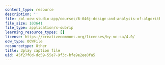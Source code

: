```yaml
---
content_type: resource
description: ''
file: /ol-ocw-studio-app/courses/6-046j-design-and-analysis-of-algorithms-spring-2015/45f27f0ddc5955e79f3cbfe9e2ee0fa5_xVka6z1hu-I.vtt
file_size: 103641
file_type: application/x-subrip
learning_resource_types: []
license: https://creativecommons.org/licenses/by-nc-sa/4.0/
ocw_type: OCWFile
resourcetype: Other
title: 3play caption file
uid: 45f27f0d-dc59-55e7-9f3c-bfe9e2ee0fa5
---
```

